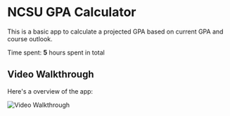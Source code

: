 # NCSU GPA Calculator

This is a basic app to calculate a projected GPA based on current GPA and course outlook.

Time spent: **5** hours spent in total


## Video Walkthrough

Here's a overview of the app:

<img src='https://github.com/sr-daniels/Twitter-iOS-Codepath/blob/main/ezgif.com-gif-maker%20(18).gif' width='' alt='Video Walkthrough' />
